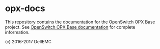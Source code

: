 # opx-docs
This repository contains the documentation for the OpenSwitch OPX Base project. See [OpenSwitch OPX Base documentation](https://github.com/open-switch/opx-docs/wiki) for complete information.

(c) 2016-2017 DellEMC
